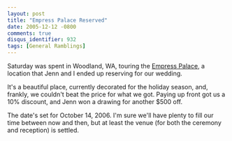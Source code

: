 ```yaml
---
layout: post
title: "Empress Palace Reserved"
date: 2005-12-12 -0800
comments: true
disqus_identifier: 932
tags: [General Ramblings]
---
```

Saturday was spent in Woodland, WA, touring the [Empress
Palace](http://www.empresspalace.com), a location that Jenn and I ended
up reserving for our wedding.

 It's a beautiful place, currently decorated for the holiday season,
and, frankly, we couldn't beat the price for what we got. Paying up
front got us a 10% discount, and Jenn won a drawing for another $500
off.

 The date's set for October 14, 2006. I'm sure we'll have plenty to fill
our time between now and then, but at least the venue (for both the
ceremony and reception) is settled.

